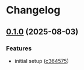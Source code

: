 # Changelog

## [0.1.0](https://github.com/Skaronator/lancache-dns-sync/compare/v0.0.1...v0.1.0) (2025-08-03)


### Features

* initial setup ([c364575](https://github.com/Skaronator/lancache-dns-sync/commit/c36457552cd27a83b437ba9c00d4601e92a9febf))

